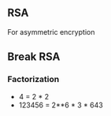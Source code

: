 ## RSA

For asymmetric encryption

## Break RSA


### Factorization

* 4 = 2 * 2
* 123456 = 2**6 * 3 * 643
